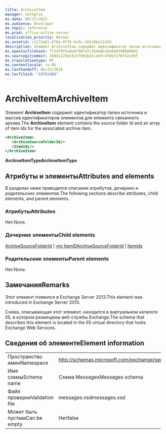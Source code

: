 ```yaml
---
title: ArchiveItem
manager: sethgros
ms.date: 09/17/2015
ms.audience: Developer
ms.topic: reference
ms.prod: office-online-server
localization_priority: Normal
ms.assetid: c2172e61-876a-4f76-bc9c-263c8be11429
description: Элемент ArchiveItem содержит идентификатор папки источника и массив идентификаторов элементов для элемента связанного архива.
ms.openlocfilehash: 7f2d79f5a9e6798fafcf64e8b1bb680390800992
ms.sourcegitcommit: 34041125dc8c5f993b21cebfc4f8b72f0fd2cb6f
ms.translationtype: MT
ms.contentlocale: ru-RU
ms.lasthandoff: 06/25/2018
ms.locfileid: "19761488"
---
```

# <a name="archiveitem"></a><span data-ttu-id="73ca0-103">ArchiveItem</span><span class="sxs-lookup"><span data-stu-id="73ca0-103">ArchiveItem</span></span>

<span data-ttu-id="73ca0-104">Элемент **ArchiveItem** содержит идентификатор папки источника и массив идентификаторов элементов для элемента связанного архива.</span><span class="sxs-lookup"><span data-stu-id="73ca0-104">The **ArchiveItem** element contains the source folder Id and an array of item Ids for the associated archive item.</span></span> 
  
```XML
<ArchiveItem>
   <ArchiveSourceFolderId/>
   <ItemIds/>
</ArchiveItem>
```

 <span data-ttu-id="73ca0-105">**ArchiveItemType**</span><span class="sxs-lookup"><span data-stu-id="73ca0-105">**ArchiveItemType**</span></span>
## <a name="attributes-and-elements"></a><span data-ttu-id="73ca0-106">Атрибуты и элементы</span><span class="sxs-lookup"><span data-stu-id="73ca0-106">Attributes and elements</span></span>

<span data-ttu-id="73ca0-107">В разделах ниже приводится описание атрибутов, дочерних и родительских элементов.</span><span class="sxs-lookup"><span data-stu-id="73ca0-107">The following sections describe attributes, child elements, and parent elements.</span></span>
  
### <a name="attributes"></a><span data-ttu-id="73ca0-108">Атрибуты</span><span class="sxs-lookup"><span data-stu-id="73ca0-108">Attributes</span></span>

<span data-ttu-id="73ca0-109">Нет.</span><span class="sxs-lookup"><span data-stu-id="73ca0-109">None.</span></span>
  
### <a name="child-elements"></a><span data-ttu-id="73ca0-110">Дочерние элементы</span><span class="sxs-lookup"><span data-stu-id="73ca0-110">Child elements</span></span>

<span data-ttu-id="73ca0-111">[ArchiveSourceFolderId](archivesourcefolderid.md) | [что ItemID](itemids.md)</span><span class="sxs-lookup"><span data-stu-id="73ca0-111">[ArchiveSourceFolderId](archivesourcefolderid.md) | [ItemIds](itemids.md)</span></span>
  
### <a name="parent-elements"></a><span data-ttu-id="73ca0-112">Родительские элементы</span><span class="sxs-lookup"><span data-stu-id="73ca0-112">Parent elements</span></span>

<span data-ttu-id="73ca0-113">Нет.</span><span class="sxs-lookup"><span data-stu-id="73ca0-113">None.</span></span>
  
## <a name="remarks"></a><span data-ttu-id="73ca0-114">Замечания</span><span class="sxs-lookup"><span data-stu-id="73ca0-114">Remarks</span></span>

<span data-ttu-id="73ca0-115">Этот элемент появился в Exchange Server 2013.</span><span class="sxs-lookup"><span data-stu-id="73ca0-115">This element was introduced in Exchange Server 2013.</span></span>
  
<span data-ttu-id="73ca0-116">Схема, описывающая этот элемент, находится в виртуальном каталоге IIS, в котором размещены веб-службы Exchange.</span><span class="sxs-lookup"><span data-stu-id="73ca0-116">The schema that describes this element is located in the IIS virtual directory that hosts Exchange Web Services.</span></span>
  
## <a name="element-information"></a><span data-ttu-id="73ca0-117">Сведения об элементе</span><span class="sxs-lookup"><span data-stu-id="73ca0-117">Element information</span></span>

|||
|:-----|:-----|
|<span data-ttu-id="73ca0-118">Пространство имен</span><span class="sxs-lookup"><span data-stu-id="73ca0-118">Namespace</span></span>  <br/> |http://schemas.microsoft.com/exchange/services/2006/messages  <br/> |
|<span data-ttu-id="73ca0-119">Имя схемы</span><span class="sxs-lookup"><span data-stu-id="73ca0-119">Schema name</span></span>  <br/> |<span data-ttu-id="73ca0-120">Схема Messages</span><span class="sxs-lookup"><span data-stu-id="73ca0-120">Messages schema</span></span>  <br/> |
|<span data-ttu-id="73ca0-121">Файл проверки</span><span class="sxs-lookup"><span data-stu-id="73ca0-121">Validation file</span></span>  <br/> |<span data-ttu-id="73ca0-122">messages.xsd</span><span class="sxs-lookup"><span data-stu-id="73ca0-122">messages.xsd</span></span>  <br/> |
|<span data-ttu-id="73ca0-123">Может быть пустым</span><span class="sxs-lookup"><span data-stu-id="73ca0-123">Can be empty</span></span>  <br/> |<span data-ttu-id="73ca0-124">Нет</span><span class="sxs-lookup"><span data-stu-id="73ca0-124">false</span></span>  <br/> |
   

